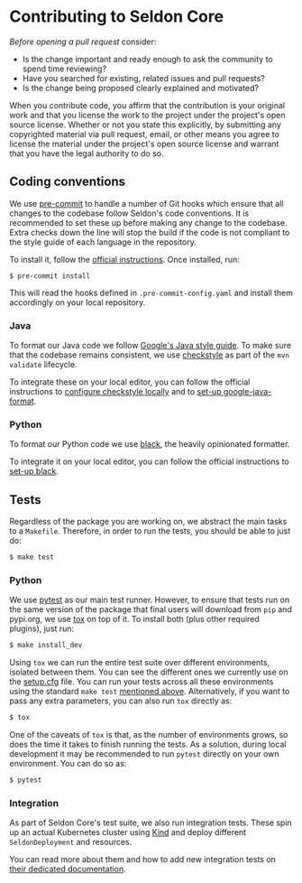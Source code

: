 # Contributing to Seldon Core

_Before opening a pull request_ consider:

- Is the change important and ready enough to ask the community to spend time reviewing?
- Have you searched for existing, related issues and pull requests?
- Is the change being proposed clearly explained and motivated?

When you contribute code, you affirm that the contribution is your original work and that you
license the work to the project under the project's open source license. Whether or not you
state this explicitly, by submitting any copyrighted material via pull request, email, or
other means you agree to license the material under the project's open source license and
warrant that you have the legal authority to do so.

## Coding conventions

We use [pre-commit](https://pre-commit.com/) to handle a number of Git hooks
which ensure that all changes to the codebase follow Seldon's code conventions.
It is recommended to set these up before making any change to the codebase.
Extra checks down the line will stop the build if the code is not compliant to
the style guide of each language in the repository.

To install it, follow the [official instructions](https://pre-commit.com/#install).
Once installed, run:

```console
$ pre-commit install
```

This will read the hooks defined in `.pre-commit-config.yaml` and install them
accordingly on your local repository.

### Java

To format our Java code we follow [Google's Java style
guide](https://google.github.io/styleguide/javaguide.html).
To make sure that the codebase remains consistent, we use
[checkstyle](https://github.com/checkstyle/checkstyle) as part of the `mvn validate` lifecycle.

To integrate these on your local editor, you can follow the official
instructions to [configure checkstyle
locally](https://checkstyle.org/beginning_development.html) and to [set-up
google-java-format](https://github.com/google/google-java-format#using-the-formatter).

### Python

To format our Python code we use [black](https://github.com/psf/black), the
heavily opinionated formatter.

To integrate it on your local editor, you can follow the official instructions
to [set-up black](https://github.com/psf/black#editor-integration).

## Tests

Regardless of the package you are working on, we abstract the main tasks to a
`Makefile`.
Therefore, in order to run the tests, you should be able to just do:

```bash
$ make test
```

### Python

We use [pytest](https://docs.pytest.org/en/latest/) as our main test runner.
However, to ensure that tests run on the same version of the package that final
users will download from `pip` and pypi.org, we use
[tox](https://tox.readthedocs.io/en/latest/) on top of it.
To install both (plus other required plugins), just run:

```bash
$ make install_dev
```

Using `tox` we can run the entire test suite over different environments,
isolated between them.
You can see the different ones we currently use on the
[setup.cfg](https://github.com/SeldonIO/seldon-core/blob/master/python/setup.cfg)
file.
You can run your tests across all these environments using the standard `make test` [mentioned above](#Tests).
Alternatively, if you want to pass any extra parameters, you can also run `tox`
directly as:

```bash
$ tox
```

One of the caveats of `tox` is that, as the number of environments grows, so
does the time it takes to finish running the tests.
As a solution, during local development it may be recommended to run `pytest` directly
on your own environment.
You can do so as:

```bash
$ pytest
```

### Integration

As part of Seldon Core's test suite, we also run integration tests.
These spin up an actual Kubernetes cluster using
[Kind](https://github.com/kubernetes-sigs/kind) and deploy different
`SeldonDeployment` and resources.

You can read more about them and how to add new integration tests on [their
dedicated documentation](testing/scripts/README.md).
